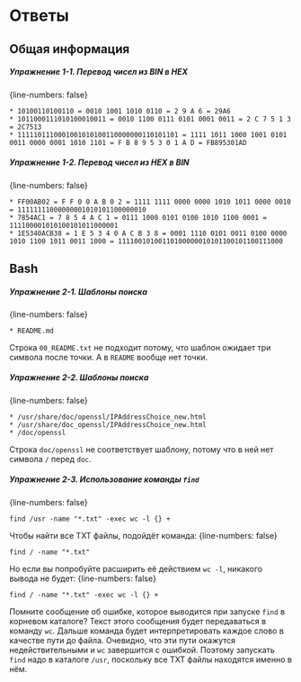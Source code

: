 # Ответы

## Общая информация

##### Упражнение 1-1. Перевод чисел из BIN в HEX

{line-numbers: false}
```
* 10100110100110 = 0010 1001 1010 0110 = 2 9 A 6 = 29A6
* 1011000111010100010011 = 0010 1100 0111 0101 0001 0011 = 2 C 7 5 1 3 = 2C7513
* 1111101110001001010100110000000110101101 = 1111 1011 1000 1001 0101 0011 0000 0001 1010 1101 = F B 8 9 5 3 0 1 A D = FB895301AD
```

##### Упражнение 1-2. Перевод чисел из HEX в BIN

{line-numbers: false}
```
* FF00AB02 = F F 0 0 A B 0 2 = 1111 1111 0000 0000 1010 1011 0000 0010 = 11111111000000001010101100000010
* 7854AC1 = 7 8 5 4 A C 1 = 0111 1000 0101 0100 1010 1100 0001 = 111100001010100101011000001
* 1E5340ACB38 = 1 E 5 3 4 0 A C B 3 8 = 0001 1110 0101 0011 0100 0000 1010 1100 1011 0011 1000 = 11110010100110100000010101100101100111000
```

## Bash

##### Упражнение 2-1. Шаблоны поиска

{line-numbers: false}
```
* README.md
```
Строка `00_README.txt` не подходит потому, что шаблон ожидает три символа после точки. А в `README` вообще нет точки.

##### Упражнение 2-2. Шаблоны поиска

{line-numbers: false}
```
* /usr/share/doc/openssl/IPAddressChoice_new.html
* /usr/share/doc_openssl/IPAddressChoice_new.html
* /doc/openssl
```
Строка `doc/openssl` не соответствует шаблону, потому что в ней нет символа `/` перед `doc`.

##### Упражнение 2-3. Использование команды `find`

{line-numbers: false}
```
find /usr -name "*.txt" -exec wc -l {} +
```
Чтобы найти все TXT файлы, подойдёт команда:
{line-numbers: false}
```
find / -name "*.txt"
```
Но если вы попробуйте расширить её действием `wc -l`, никакого вывода не будет:
{line-numbers: false}
```
find / -name "*.txt" -exec wc -l {} +
```
Помните сообщение об ошибке, которое выводится при запуске `find` в корневом каталоге? Текст этого сообщения будет передаваться в команду `wc`. Дальше команда будет интерпретировать каждое слово в качестве пути до файла. Очевидно, что эти пути окажутся недействительными и `wc` завершится с ошибкой. Поэтому запускать `find` надо в каталоге `/usr`, поскольку все TXT файлы находятся именно в нём.


